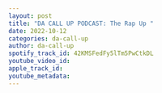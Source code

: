 ```yaml
---
layout: post
title: "DA CALL UP PODCAST: The Rap Up "
date: 2022-10-12
categories: da-call-up
author: da-call-up
spotify_track_id: 42KMSFedFy5lTm5PwCtkDL
youtube_video_id: 
apple_track_id: 
youtube_metadata: 
---
```

